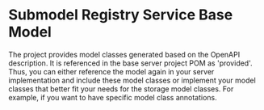 # Submodel Registry Service Base Model

The project provides model classes generated based on the OpenAPI description. It is referenced in the base server project POM as 'provided'. Thus, you can either reference the model again in your server implementation and include these model classes or implement your model classes that better fit your needs for the storage model classes. For example, if you want to have specific model class annotations.



